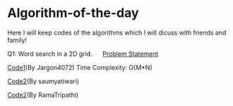 # Algorithm-of-the-day
Here I will keep codes of the algorithms which I will dicuss with friends and family!

Q1: Word search in a 2D grid.&nbsp;&nbsp;&nbsp;&nbsp;&nbsp;&nbsp;[Problem Statement](https://github.com/Jargon4072/Algorithm-of-the-day/blob/master/WordSearch.md)

[Code1](https://github.com/Jargon4072/Algorithm-of-the-day/blob/master/word_search_chan.cpp)(By Jargon4072)  Time Complexity: O(M*N)

[Code2](https://github.com/Jargon4072/Algorithm-of-the-day/blob/master/Saumya_Code_WordSearch.cpp)(By saumyatiwari)

[Code2]()(By RamaTripathi)

